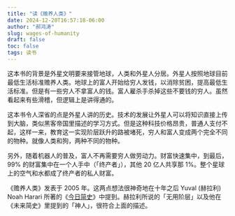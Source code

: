 ```yaml
---
title: "读《赡养人类》"
date: 2024-12-20T16:57:18-06:00
author: "郝鸿涛"
slug: wages-of-humanity
draft: false
toc: false
tags: 读书
---
```

这本书的背景是外星文明要来接管地球，人类和外星人分居。外星人按照地球目前最低生活标准赡养人类。地球上的富人开始给穷人发钱，以消除贫困，提高最低生活标准。但是有一些穷人不拿富人的钱。富人雇杀手杀掉这些不要钱的穷人。虽然看起来有些滑稽，但逻辑上是讲得通的。

这本书令人深省的点是外星人讲的历史。技术的发展让外星人可以将知识直接上传到大脑，类似黑客帝国里描述的学习方式。但是这种科技价格昂贵，普通人支付不起，这样一来，教育这一实现阶层跃升的路被堵死，穷人和富人变成两个完全不同的物种。就像人类和狗，两种不同的物种。

另外，随着机器人的普及，富人不再需要穷人做劳动力。财富快速集中，到最后，99% 的财富集中在一个人手中（「终产者」），其他 20 亿人共享那 1%。整个星球上的空气和水都成了终产者的私人财富。

《赡养人类》发表于 2005 年。这两点想法很神奇地在十年之后 Yuval (赫拉利) Noah Harari 所著的《[今日简史](/cn/2022/06/07/lessons-for-21st-century/)》中提到。赫拉利所说的「无用阶层」以及他在《未来简史》里提到的「神人」，很符合上面的描述。

